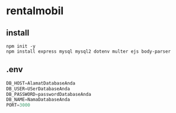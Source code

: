 # rentalmobil
## install
```
npm init -y
npm install express mysql mysql2 dotenv multer ejs body-parser

```
## .env
```java
DB_HOST=AlamatDatabaseAnda
DB_USER=USerDatabaseAnda
DB_PASSWORD=passwordDatabaseAnda
DB_NAME=NamaDatabaseAnda
PORT=3000

```
